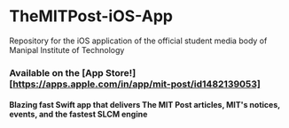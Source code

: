 # TheMITPost-iOS-App
Repository for the iOS application of the official student media body of Manipal Institute of Technology

### Available on the [App Store!][https://apps.apple.com/in/app/mit-post/id1482139053]

#### Blazing fast Swift app that delivers The MIT Post articles, MIT's notices, events, and the fastest SLCM engine


